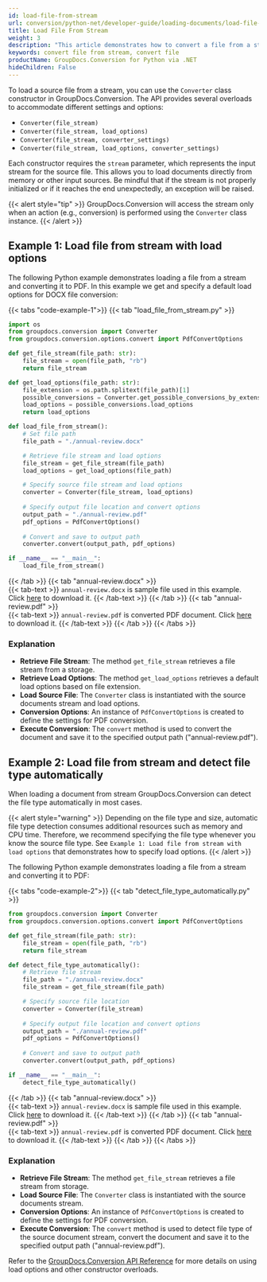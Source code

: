 ```yaml
---
id: load-file-from-stream
url: conversion/python-net/developer-guide/loading-documents/load-file-from-stream
title: Load File From Stream
weight: 3
description: "This article demonstrates how to convert a file from a stream using GroupDocs.Conversion for Python via .NET API."
keywords: convert file from stream, convert file
productName: GroupDocs.Conversion for Python via .NET
hideChildren: False
---
```


To load a source file from a stream, you can use the `Converter` class constructor in GroupDocs.Conversion. The API provides several overloads to accommodate different settings and options:

* `Converter(file_stream)`
* `Converter(file_stream, load_options)`
* `Converter(file_stream, converter_settings)`
* `Converter(file_stream, load_options, converter_settings)`

Each constructor requires the `stream` parameter, which represents the input stream for the source file. This allows you to load documents directly from memory or other input sources. Be mindful that if the stream is not properly initialized or if it reaches the end unexpectedly, an exception will be raised.

{{< alert style="tip" >}}
GroupDocs.Conversion will access the stream only when an action (e.g., conversion) is performed using the `Converter` class instance.
{{< /alert >}}

## Example 1: Load file from stream with load options

The following Python example demonstrates loading a file from a stream and converting it to PDF. In this example we get and specify a default load options for DOCX file conversion:

{{< tabs "code-example-1">}}
{{< tab "load_file_from_stream.py" >}}  
```python
import os
from groupdocs.conversion import Converter
from groupdocs.conversion.options.convert import PdfConvertOptions

def get_file_stream(file_path: str):
    file_stream = open(file_path, "rb")
    return file_stream

def get_load_options(file_path: str):
    file_extension = os.path.splitext(file_path)[1]   
    possible_conversions = Converter.get_possible_conversions_by_extension(file_extension)
    load_options = possible_conversions.load_options
    return load_options

def load_file_from_stream():
    # Set file path
    file_path = "./annual-review.docx"

    # Retrieve file stream and load options
    file_stream = get_file_stream(file_path)
    load_options = get_load_options(file_path)

    # Specify source file stream and load options
    converter = Converter(file_stream, load_options)
    
    # Specify output file location and convert options
    output_path = "./annual-review.pdf"
    pdf_options = PdfConvertOptions()
    
    # Convert and save to output path
    converter.convert(output_path, pdf_options)

if __name__ == "__main__":
    load_file_from_stream()

```
{{< /tab >}}
{{< tab "annual-review.docx" >}}  
{{< tab-text >}}
`annual-review.docx` is sample file used in this example. Click [here](/conversion/python-net/_sample_files/developer-guide/loading-documents/load-file-from-stream/annual-review.docx) to download it.
{{< /tab-text >}}
{{< /tab >}}
{{< tab "annual-review.pdf" >}}  
{{< tab-text >}}
`annual-review.pdf` is converted PDF document. Click [here](/conversion/python-net/_sample_files/developer-guide/loading-documents/load-file-from-stream/annual-review.pdf) to download it.
{{< /tab-text >}}
{{< /tab >}}
{{< /tabs >}}

### Explanation

- **Retrieve File Stream**: The method `get_file_stream` retrieves a file stream from a storage. 
- **Retrieve Load Options**: The method `get_load_options` retrieves a default load options based on file extension. 
- **Load Source File**: The `Converter` class is instantiated with the source documents stream and load options.
- **Conversion Options**: An instance of `PdfConvertOptions` is created to define the settings for PDF conversion.
- **Execute Conversion**: The `convert` method is used to convert the document and save it to the specified output path ("annual-review.pdf").

## Example 2: Load file from stream and detect file type automatically

When loading a document from stream GroupDocs.Conversion can detect the file type automatically in most cases.

{{< alert style="warning" >}}
Depending on the file type and size, automatic file type detection consumes additional resources such as memory and CPU time. Therefore, we recommend specifying the file type whenever you know the source file type. See `Example 1: Load file from stream with load options` that demonstrates how to specify load options.
{{< /alert >}}

The following Python example demonstrates loading a file from a stream and converting it to PDF:

{{< tabs "code-example-2">}}
{{< tab "detect_file_type_automatically.py" >}}  
```python
from groupdocs.conversion import Converter
from groupdocs.conversion.options.convert import PdfConvertOptions

def get_file_stream(file_path: str):
    file_stream = open(file_path, "rb")
    return file_stream

def detect_file_type_automatically():
    # Retrieve file stream
    file_path = "./annual-review.docx"
    file_stream = get_file_stream(file_path)

    # Specify source file location
    converter = Converter(file_stream)
    
    # Specify output file location and convert options
    output_path = "./annual-review.pdf"
    pdf_options = PdfConvertOptions()
    
    # Convert and save to output path
    converter.convert(output_path, pdf_options)

if __name__ == "__main__":
    detect_file_type_automatically()
```
{{< /tab >}}
{{< tab "annual-review.docx" >}}  
{{< tab-text >}}
`annual-review.docx` is sample file used in this example. Click [here](/conversion/python-net/_sample_files/developer-guide/loading-documents/load-file-from-stream/annual-review.docx) to download it.
{{< /tab-text >}}
{{< /tab >}}
{{< tab "annual-review.pdf" >}}  
{{< tab-text >}}
`annual-review.pdf` is converted PDF document. Click [here](/conversion/python-net/_sample_files/developer-guide/loading-documents/load-file-from-stream/annual-review.pdf) to download it.
{{< /tab-text >}}
{{< /tab >}}
{{< /tabs >}}

### Explanation

- **Retrieve File Stream**: The method `get_file_stream` retrieves a file stream from storage. 
- **Load Source File**: The `Converter` class is instantiated with the source documents stream.
- **Conversion Options**: An instance of `PdfConvertOptions` is created to define the settings for PDF conversion.
- **Execute Conversion**: The `convert` method is used to detect file type of the source document stream, convert the document and save it to the specified output path ("annual-review.pdf").

Refer to the [GroupDocs.Conversion API Reference](https://reference.groupdocs.com/conversion/python-net/) for more details on using load options and other constructor overloads.
